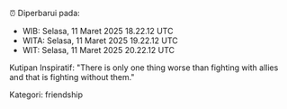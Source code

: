 ⏰ Diperbarui pada:
- WIB: Selasa, 11 Maret 2025 18.22.12 UTC
- WITA: Selasa, 11 Maret 2025 19.22.12 UTC
- WIT: Selasa, 11 Maret 2025 20.22.12 UTC

Kutipan Inspiratif:
"There is only one thing worse than fighting with allies and that is fighting without them."


Kategori: friendship

